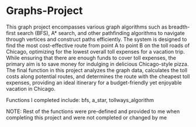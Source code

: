 # Graphs-Project




This graph project encompasses various graph algorithms such as breadth-first search (BFS), A* search, and other pathfinding algorithms to navigate through vertices and construct paths efficiently. The system is designed to find the most cost-effective route from point A to point B on the toll roads of Chicago, optimizing for the lowest overall toll expenses for a vacation trip. While ensuring that there are enough funds to cover toll expenses, the primary aim is to save money for indulging in delicious Chicago-style pizza. The final function in this project analyzes the graph data, calculates the toll costs along potential routes, and determines the route with the cheapest toll expenses, providing an ideal itinerary for a budget-friendly yet enjoyable vacation in Chicago.




Functions I completed include: bfs, a_star, tollways_algorithm



NOTE: Rest of the functions were pre-defined and provided to me when completing this project and were not completed or changed by me
